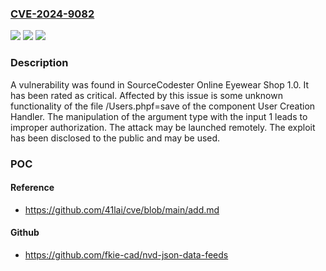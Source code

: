 ### [CVE-2024-9082](https://cve.mitre.org/cgi-bin/cvename.cgi?name=CVE-2024-9082)
![](https://img.shields.io/static/v1?label=Product&message=Online%20Eyewear%20Shop&color=blue)
![](https://img.shields.io/static/v1?label=Version&message=%3D%201.0%20&color=brighgreen)
![](https://img.shields.io/static/v1?label=Vulnerability&message=Improper%20Authorization&color=brighgreen)

### Description

A vulnerability was found in SourceCodester Online Eyewear Shop 1.0. It has been rated as critical. Affected by this issue is some unknown functionality of the file /Users.phpf=save of the component User Creation Handler. The manipulation of the argument type with the input 1 leads to improper authorization. The attack may be launched remotely. The exploit has been disclosed to the public and may be used.

### POC

#### Reference
- https://github.com/41lai/cve/blob/main/add.md

#### Github
- https://github.com/fkie-cad/nvd-json-data-feeds

